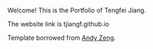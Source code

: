 Welcome! This is the Portfolio of Tengfei Jiang.

The website link is tjiangf.github.io

Template borrowed from [Andy Zeng](https://andyzeng.github.io/).